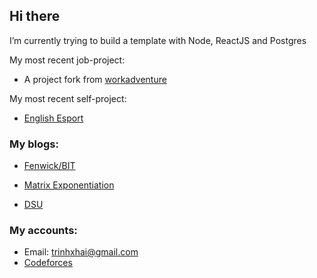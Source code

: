 ## Hi there

I’m currently trying to build a template with Node, ReactJS and Postgres

My most recent job-project: 

- A project fork from [workadventure](https://github.com/thecodingmachine/workadventure)

My most recent self-project: 

- [English Esport](https://github.com/trinhxhai2000/EE)

### My blogs:

- [Fenwick/BIT](https://olp.hou.edu.vn/post/8-fenwick)

- [Matrix Exponentiation](https://olp.hou.edu.vn/post/13-blog-matrix-exponentiation-txhai12)

- [DSU](https://olp.hou.edu.vn/post/12-blog-dsu-txhai12)

### My accounts:
- Email: trinhxhai@gmail.com
- [Codeforces](https://codeforces.com/profile/txhai12)


<!--
**trinhxhai/trinhxhai** is a ✨ _special_ ✨ repository because its `README.md` (this file) appears on your GitHub profile.

Here are some ideas to get you started:

- 🔭 I’m currently working on ...
- 🌱 I’m currently learning ...
- 👯 I’m looking to collaborate on ...
- 🤔 I’m looking for help with ...
- 💬 Ask me about ...
- 📫 How to reach me: ...
- 😄 Pronouns: ...
- ⚡ Fun fact: ...
-->
